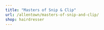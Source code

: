 ```yaml
---
title: "Masters of Snip & Clip"
url: /allentown/masters-of-snip-and-clip/
shop: hairdresser
---
```

